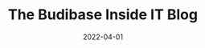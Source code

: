 ---
date: 2022-04-01
title: The Budibase Inside IT Blog
description: Budibase's Inside IT Blog – attracting thousands of monthly IT professionals – covers everything you need to know to accelerate and improve your IT team.
cover: "/homepage-meta.png"
draft: false
---